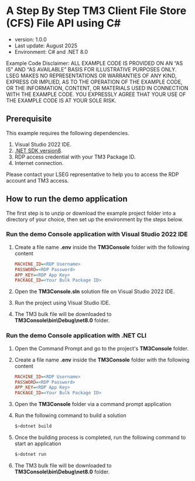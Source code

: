 # A Step By Step TM3 Client File Store (CFS) File API using C#
- version: 1.0.0
- Last update: August 2025
- Environment: C# and .NET 8.0

Example Code Disclaimer:
ALL EXAMPLE CODE IS PROVIDED ON AN “AS IS” AND “AS AVAILABLE” BASIS FOR ILLUSTRATIVE PURPOSES ONLY. LSEG MAKES NO REPRESENTATIONS OR WARRANTIES OF ANY KIND, EXPRESS OR IMPLIED, AS TO THE OPERATION OF THE EXAMPLE CODE, OR THE INFORMATION, CONTENT, OR MATERIALS USED IN CONNECTION WITH THE EXAMPLE CODE. YOU EXPRESSLY AGREE THAT YOUR USE OF THE EXAMPLE CODE IS AT YOUR SOLE RISK.

## <a id="prerequisite"></a> Prerequisite

This example requires the following dependencies.

1. Visual Studio 2022 IDE.
2. [.NET SDK version8](https://dotnet.microsoft.com/en-us/download/dotnet/8.0).
3. RDP access credential with your TM3 Package ID.
4. Internet connection.

Please contact your LSEG representative to help you to access the RDP account and TM3 access.

## <a id="how_to_run"></a>How to run the demo application

The first step is to unzip or download the example project folder into a directory of your choice, then set up the environment by the steps below.

### <a id="csharp_example_run"></a>Run the demo Console application with Visual Studio 2022 IDE

1. Create a file name **.env** inside the **TM3Console** folder with the following content

    ```ini
    MACHINE_ID=<RDP Username>
    PASSWORD=<RDP Password>
    APP_KEY=<RDP App Key>
    PACKAGE_ID=<Your Bulk Package ID>
    ```
2. Open the **TM3Console.sln** solution file on Visual Studio 2022 IDE.
3. Run the project using Visual Studio IDE.
4. The TM3 bulk file will be downloaded to **TM3Console\bin\Debug\net8.0** folder.

### <a id="csharp_example_run"></a>Run the demo Console application with .NET CLI

1. Open the Command Prompt and go to the project's **TM3Console** folder.
2. Create a file name **.env** inside the **TM3Console** folder with the following content

    ```ini
    MACHINE_ID=<RDP Username>
    PASSWORD=<RDP Password>
    APP_KEY=<RDP App Key>
    PACKAGE_ID=<Your Bulk Package ID>
    ```
3. Open the **TM3Console** folder via a command prompt application
4. Run the following command to build a solution

    ```bash
    $>dotnet build
    ```
5. Once the building process is completed, run the following command to start an application

    ```bash
    $>dotnet run
    ```
6. The TM3 bulk file will be downloaded to **TM3Console\bin\Debug\net8.0** folder.

